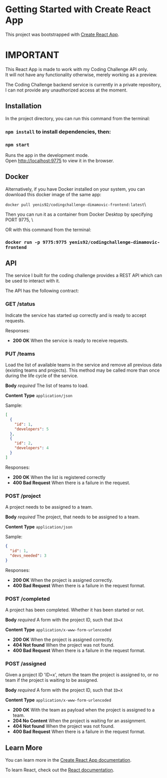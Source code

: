 # Getting Started with Create React App

This project was bootstrapped with [Create React App](https://github.com/facebook/create-react-app).

# IMPORTANT

This React App is made to work with my Coding Challenge API only.\
It will not have any functionality otherwise, merely working as a preview.

The Coding Challenge backend service is currently in a private repository,\
I can not provide any unauthorized access at the moment.

## Installation

In the project directory, you can run this command from the terminal:

### `npm install` to install dependencies, then:
### `npm start`

Runs the app in the development mode.\
Open [http://localhost:9775](http://localhost:9775) to view it in the browser.

## Docker

Alternatively, if you have Docker installed on your system, you can download this docker image of the same app: 

`docker pull yenis92/codingchallenge-dimamovic-frontend:latest`\

Then you can run it as a container from Docker Desktop by specifying PORT 9775, \
 
OR with this command from the terminal:

### `docker run -p 9775:9775 yenis92/codingchallenge-dimamovic-frontend`

## API

The service I built for the coding challenge provides a REST API which can be used to interact with it.

The API has the following contract:

### GET /status

Indicate the service has started up correctly and is ready to accept requests.

Responses:
- **200 OK** When the service is ready to receive requests.

### PUT /teams

Load the list of available teams in the service and remove all previous data (existing teams and projects).
This method may be called more than once during the life cycle of the service.

**Body** _required_ The list of teams to load.

**Content Type** `application/json`

Sample:

```json
[
  {
    "id": 1,
    "developers": 5
  },
  {
    "id": 2,
    "developers": 4
  }
]
```

Responses:
- **200 OK** When the list is registered correctly
- **400 Bad Request** When there is a failure in the request.

### POST /project

A project needs to be assigned to a team.

**Body** _required_ The project, that needs to be assigned to a team.

**Content Type** `application/json`

Sample:

```json
{
  "id": 1,
  "devs_needed": 3
}
```

Responses:

- **200 OK** When the project is assigned correctly.
- **400 Bad Request** When there is a failure in the request format.

### POST /completed

A project has been completed. Whether it has been started or not.

**Body** _required_ A form with the project ID, such that `ID=X`

**Content Type** `application/x-www-form-urlencoded`

- **200 OK** When the project is assigned correctly.
- **404 Not found** When the project was not found.
- **400 Bad Request** When there is a failure in the request format.

### POST /assigned

Given a project ID 'ID=x', return the team the project is assigned to, or no team if the project is waiting to be assigned.

**Body** _required_ A form with the project ID, such that `ID=X`

**Content Type** `application/x-www-form-urlencoded`

- **200 OK** With the team as payload when the project is assigned to a team.
- **204 No Content** When the project is waiting for an assignment.
- **404 Not found** When the project was not found.
- **400 Bad Request** When there is a failure in the request format.

## Learn More

You can learn more in the [Create React App documentation](https://facebook.github.io/create-react-app/docs/getting-started).

To learn React, check out the [React documentation](https://reactjs.org/).
